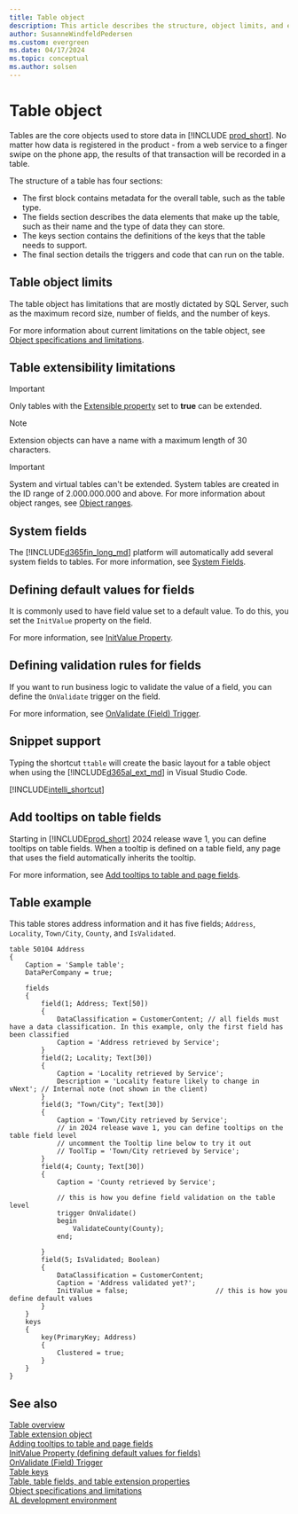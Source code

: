 ```yaml
---
title: Table object
description: This article describes the structure, object limits, and extensibility of the table object in AL for Business Central.
author: SusanneWindfeldPedersen
ms.custom: evergreen
ms.date: 04/17/2024
ms.topic: conceptual
ms.author: solsen
--- 
```


# Table object

Tables are the core objects used to store data in [!INCLUDE [prod_short](includes/prod_short.md)]. No matter how data is registered in the product - from a web service to a finger swipe on the phone app, the results of that transaction will be recorded in a table. 

The structure of a table has four sections:

- The first block contains metadata for the overall table, such as the table type.
- The fields section describes the data elements that make up the table, such as their name and the type of data they can store.
- The keys section contains the definitions of the keys that the table needs to support.
- The final section details the triggers and code that can run on the table.


## Table object limits

The table object has limitations that are mostly dictated by SQL Server, such as the maximum record size, number of fields, and the number of keys.

For more information about current limitations on the table object, see [Object specifications and limitations](devenv-object-specifications-limitations.md).


## Table extensibility limitations

> [!IMPORTANT]  
> Only tables with the [Extensible property](properties/devenv-extensible-property.md) set to **true** can be extended.

> [!NOTE]  
> Extension objects can have a name with a maximum length of 30 characters.

> [!IMPORTANT]  
> System and virtual tables can't be extended. System tables are created in the ID range of 2.000.000.000 and above. For more information about object ranges, see [Object ranges](devenv-object-ranges.md).


## System fields

The [!INCLUDE[d365fin_long_md](includes/d365fin_long_md.md)] platform will automatically add several system fields to tables. For more information, see [System Fields](devenv-table-system-fields.md).


## Defining default values for fields

It is commonly used to have field value set to a default value. To do this, you set the `InitValue` property on the field. 

For more information, see [InitValue Property](properties/devenv-initvalue-property.md).


## Defining validation rules for fields

If you want to run business logic to validate the value of a field, you can define the `OnValidate` trigger on the field. 

For more information, see [OnValidate (Field) Trigger](triggers-auto/field/devenv-onvalidate-field-trigger.md).


## Snippet support

Typing the shortcut `ttable` will create the basic layout for a table object when using the [!INCLUDE[d365al_ext_md](../includes/d365al_ext_md.md)] in Visual Studio Code.

[!INCLUDE[intelli_shortcut](includes/intelli_shortcut.md)]


## Add tooltips on table fields

Starting in [!INCLUDE[prod_short](includes/prod_short.md)] 2024 release wave 1, you can define tooltips on table fields. When a tooltip is defined on a table field, any page that uses the field automatically inherits the tooltip. 

For more information, see [Add tooltips to table and page fields](devenv-adding-tooltips.md).

## Table example

This table stores address information and it has five fields; `Address`, `Locality`, `Town/City`, `County`, and `IsValidated`.

```AL
table 50104 Address
{
    Caption = 'Sample table';
    DataPerCompany = true;

    fields
    {
        field(1; Address; Text[50])
        {
            DataClassification = CustomerContent; // all fields must have a data classification. In this example, only the first field has been classified
            Caption = 'Address retrieved by Service';
        }
        field(2; Locality; Text[30])
        {
            Caption = 'Locality retrieved by Service';
            Description = 'Locality feature likely to change in vNext'; // Internal note (not shown in the client)
        }
        field(3; "Town/City"; Text[30])
        {
            Caption = 'Town/City retrieved by Service';
            // in 2024 release wave 1, you can define tooltips on the table field level
            // uncomment the Tooltip line below to try it out
            // ToolTip = 'Town/City retrieved by Service';
        }
        field(4; County; Text[30])
        {
            Caption = 'County retrieved by Service';

            // this is how you define field validation on the table level
            trigger OnValidate()
            begin
                ValidateCounty(County);
            end;

        }
        field(5; IsValidated; Boolean)
        {
            DataClassification = CustomerContent;
            Caption = 'Address validated yet?';
            InitValue = false;                      // this is how you define default values 
        }        
    }
    keys
    {
        key(PrimaryKey; Address)
        {
            Clustered = true;
        }
    }
}
```


## See also

[Table overview](devenv-tables-overview.md)  
[Table extension object](devenv-table-ext-object.md)  
[Adding tooltips to table and page fields](devenv-adding-tooltips.md)  
[InitValue Property (defining default values for fields)](properties/devenv-initvalue-property.md)   
[OnValidate (Field) Trigger](triggers-auto/field/devenv-onvalidate-field-trigger.md)   
[Table keys](devenv-table-keys.md)  
[Table, table fields, and table extension properties](properties/devenv-table-properties.md)  
[Object specifications and limitations](devenv-object-specifications-limitations.md)   
[AL development environment](devenv-reference-overview.md)   
 
